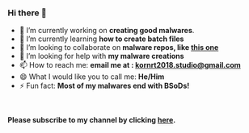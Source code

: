 ### Hi there 👋

<!--
**kornrt2018/kornrt2018** is a ✨ _special_ ✨ repository because its `README.md` (this file) appears on your GitHub profile.


Here are some ideas to get you started:
-->

- 🔭 I’m currently working on **creating good malwares**.
- 🌱 I’m currently learning **how to create batch files**
- 👯 I’m looking to collaborate on **malware repos, like [this one](https://www.github.com/endermanch/malwaredatabase)**
- 🤔 I’m looking for help with **my malware creations**
- 📫 How to reach me: **email me at : kornrt2018.studio@gmail.com**
- 😄 What I would like you to call me: **He/Him**
- ⚡ Fun fact: **Most of my malwares end with BSoDs!**

&nbsp;
&nbsp;

**Please subscribe to my channel by clicking [here](https://www.youtube.com/channel/UCwqLpOccBGW-s8DMXUR1vSg).**
